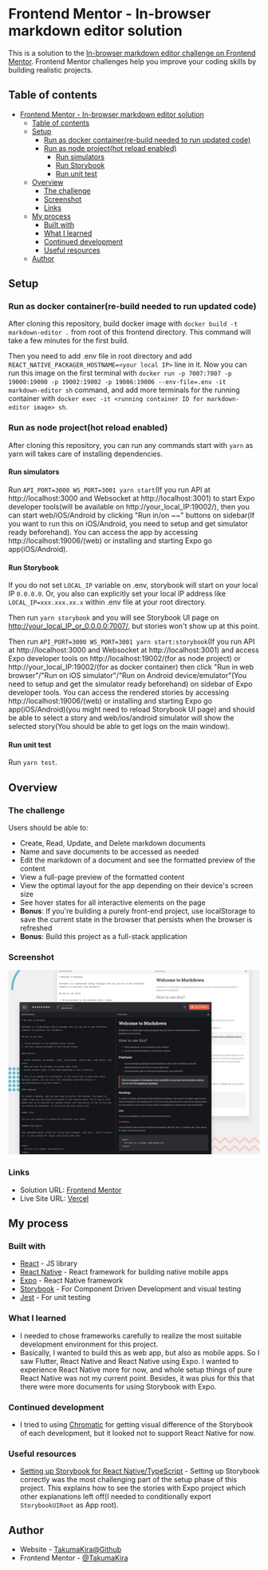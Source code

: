 # Frontend Mentor - In-browser markdown editor solution

This is a solution to the [In-browser markdown editor challenge on Frontend Mentor](https://www.frontendmentor.io/challenges/inbrowser-markdown-editor-r16TrrQX9). Frontend Mentor challenges help you improve your coding skills by building realistic projects.

## Table of contents

- [Frontend Mentor - In-browser markdown editor solution](#frontend-mentor---in-browser-markdown-editor-solution)
  - [Table of contents](#table-of-contents)
  - [Setup](#setup)
    - [Run as docker container(re-build needed to run updated code)](#run-as-docker-containerre-build-needed-to-run-updated-code)
    - [Run as node project(hot reload enabled)](#run-as-node-projecthot-reload-enabled)
      - [Run simulators](#run-simulators)
      - [Run Storybook](#run-storybook)
      - [Run unit test](#run-unit-test)
  - [Overview](#overview)
    - [The challenge](#the-challenge)
    - [Screenshot](#screenshot)
    - [Links](#links)
  - [My process](#my-process)
    - [Built with](#built-with)
    - [What I learned](#what-i-learned)
    - [Continued development](#continued-development)
    - [Useful resources](#useful-resources)
  - [Author](#author)

## Setup

### Run as docker container(re-build needed to run updated code)

After cloning this repository, build docker image with ``docker build -t markdown-editor .`` from root of this frontend directory. This command will take a few minutes for the first build.

Then you need to add .env file in root directory and add ``REACT_NATIVE_PACKAGER_HOSTNAME=<your local IP>`` line in it. Now you can run this image on the first terminal with ``docker run -p 7007:7007 -p 19000:19000 -p 19002:19002 -p 19006:19006 --env-file=.env -it markdown-editor sh`` command, and add more terminals for the running container with ``docker exec -it <running container ID for markdown-editor image> sh``.

### Run as node project(hot reload enabled)

After cloning this repository, you can run any commands start with ``yarn`` as yarn will takes care of installing dependencies.

#### Run simulators

Run ``API_PORT=3000 WS_PORT=3001 yarn start``(If you run API at http://localhost:3000 and Websocket at http://localhost:3001) to start Expo developer tools(will be available on http://your_local_IP:19002/), then you can start web/iOS/Android by clicking "Run in/on ~~" buttons on sidebar(If you want to run this on iOS/Android, you need to setup and get simulator ready beforehand).
You can access the app by accessing http://localhost:19006/(web) or installing and starting Expo go app(iOS/Android).

#### Run Storybook

If you do not set ``LOCAL_IP`` variable on .env, storybook will start on your local IP ``0.0.0.0``. Or, you also can explicitly set your local IP address like ``LOCAL_IP=xxx.xxx.xx.x`` within .env file at your root directory.

Then run ``yarn storybook`` and you will see Storybook UI page on http://your_local_IP_or_0.0.0.0:7007/, but stories won't show up at this point.

Then run ``API_PORT=3000 WS_PORT=3001 yarn start:storybook``(If you run API at http://localhost:3000 and Websocket at http://localhost:3001) and access Expo developer tools on http://localhost:19002/(for as node project) or http://your_local_IP:19002/(for as docker container) then click "Run in web browser"/"Run on iOS simulator"/"Run on Android device/emulator"(You need to setup and get the simulator ready beforehand) on sidebar of Expo developer tools. You can access the rendered stories by accessing http://localhost:19006/(web) or installing and starting Expo go app(iOS/Android)(you might need to reload Storybook UI page) and should be able to select a story and web/ios/android simulator will show the selected story(You should be able to get logs on the main window).

#### Run unit test

Run ``yarn test``.

## Overview

### The challenge

Users should be able to:

- Create, Read, Update, and Delete markdown documents
- Name and save documents to be accessed as needed
- Edit the markdown of a document and see the formatted preview of the content
- View a full-page preview of the formatted content
- View the optimal layout for the app depending on their device's screen size
- See hover states for all interactive elements on the page
- **Bonus**: If you're building a purely front-end project, use localStorage to save the current state in the browser that persists when the browser is refreshed
- **Bonus**: Build this project as a full-stack application

### Screenshot

![](./preview.jpg)
<!-- ![](./screenshot.jpg) TODO: Switch from preview.jpg above to this line when I got my own screenshot.jpg -->

### Links

- Solution URL: [Frontend Mentor](https://www.frontendmentor.io/challenges/inbrowser-markdown-editor-r16TrrQX9/hub/inbrowser-markdown-editor-HkEJ07cE9)
- Live Site URL: [Vercel](https://markdown-editor-git-master-takumakira.vercel.app/)

## My process

### Built with

- [React](https://reactjs.org/) - JS library
- [React Native](https://reactnative.dev/) - React framework for building native mobile apps
- [Expo](https://docs.expo.dev/) - React Native framework
- [Storybook](https://storybook.js.org/) - For Component Driven Development and visual testing
- [Jest](https://jestjs.io/) - For unit testing

### What I learned

- I needed to chose frameworks carefully to realize the most suitable development environment for this project.
- Basically, I wanted to build this as web app, but also as mobile apps. So I saw Flutter, React Native and React Native using Expo. I wanted to experience React Native more for now, and whole setup things of pure React Native was not my current point. Besides, it was plus for this that there were more documents for using Storybook with Expo.

### Continued development

- I tried to using [Chromatic](https://www.chromatic.com/) for getting visual difference of the Storybook of each development, but it looked not to support React Native for now.

### Useful resources

- [Setting up Storybook for React Native/TypeScript](https://dev.to/risafj/setting-up-storybook-for-react-native-typescript-server-loader-ios-android-3b0i) - Setting up Storybook correctly was the most challenging part of the setup phase of this project. This explains how to see the stories with Expo project which other explanations left off(I needed to conditionally export ``StorybookUIRoot`` as App root).

## Author

- Website - [TakumaKira@Github](https://github.com/TakumaKira)
- Frontend Mentor - [@TakumaKira](https://www.frontendmentor.io/profile/TakumaKira)
